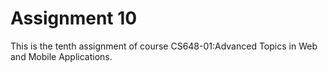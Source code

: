 # Assignment 10

This is the tenth assignment of course CS648-01:Advanced Topics in Web and Mobile Applications.

